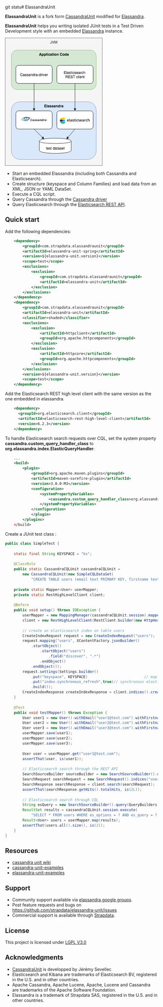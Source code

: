 git statu# ElassandraUnit

**ElassandraUnit** is a fork form [CassandraUnit](https://github.com/jsevellec/cassandra-unit) modified for [Elassandra](http://www.elassandra.io).

**ElassandraUnit** helps you writing isolated JUnit tests in a Test Driven Development style with an embedded [Elassandra](http://www.elassandra.io) instance.

![Elassandra Unit Figure](elassandra-unit.png) 

* Start an embedded Elassandra (including both Cassandra and Elasticsearch).
* Create structure (keyspace and Column Families) and load data from an XML, JSON or YAML DataSet.
* Execute a CQL script.
* Query Cassandra through the [Cassandra driver](https://github.com/datastax/java-driver) 
* Query Elasticsearch through the [Elasticsearch REST API](https://www.elastic.co/guide/en/elasticsearch/client/java-rest/6.5/java-rest-high.html).

## Quick start

Add the following dependencies:

```xml
    <dependency>
        <groupId>com.strapdata.elassandraunit</groupId>
        <artifactId>elassandra-unit-spring</artifactId>
        <version>${elassandra-unit.version}</version>
        <scope>test</scope>
        <exclusions>
            <exclusion>
                <groupId>com.strapdata.elassandraunit</groupId>
                <artifactId>elassandra-unit</artifactId>
            </exclusion>
        </exclusions>
    </dependency>
    <dependency>
        <groupId>com.strapdata.elassandraunit</groupId>
        <artifactId>elassandra-unit</artifactId>
        <classifier>shaded</classifier>
        <exclusions>
            <exclusion>
                <artifactId>httpclient</artifactId>
                <groupId>org.apache.httpcomponents</groupId>
            </exclusion>
            <exclusion>
                <artifactId>httpcore</artifactId>
                <groupId>org.apache.httpcomponents</groupId>
            </exclusion>
        </exclusions>
        <version>${elassandra-unit.version}</version>
        <scope>test</scope>
    </dependency>
```

Add the Elasticsearch REST high level client with the same version as the one embedded in elassandra.

```xml
    <dependency>
      <groupId>org.elasticsearch.client</groupId>
      <artifactId>elasticsearch-rest-high-level-client</artifactId>
      <version>6.2.3</version>
    </dependency>
```

To handle Elasticsearch search requests over CQL, set the system property **cassandra.custom_query_handler_class** to **org.elassandra.index.ElasticQueryHandler**:

```xml
    ...
    <build>
        <plugin>
            <groupId>org.apache.maven.plugins</groupId>
            <artifactId>maven-surefire-plugin</artifactId>
            <version>3.0.0-M3</version>
            <configuration>
                <systemPropertyVariables>
                    <cassandra.custom_query_handler_class>org.elassandra.index.ElasticQueryHandler</cassandra.custom_query_handler_class>
                </systemPropertyVariables>
            </configuration>
            </plugin>
        </plugins>
    </build>
```

Create a JUnit test class :

```java
public class SimpleTest {

    static final String KEYSPACE = "ks";

    @ClassRule
    public static CassandraCQLUnit cassandraCQLUnit =
        new CassandraCQLUnit(new SimpleCQLDataSet(
            "CREATE TABLE users (email text PRIMARY KEY, firstname text, lastname text, es_query text, es_options text);", KEYSPACE));

    private static Mapper<User> userMapper;
    private static RestHighLevelClient client;

    @Before
    public void setup() throws IOException {
        userMapper = new MappingManager(cassandraCQLUnit.session).mapper(User.class);
        client = new RestHighLevelClient(RestClient.builder(new HttpHost("localhost", 9200, "http")));

        // create an elasticsearch index on table users
        CreateIndexRequest request = new CreateIndexRequest("users");
        request.mapping("users", XContentFactory.jsonBuilder()
            .startObject()
                .startObject("users")
                    .field("discover", ".*")
                .endObject()
            .endObject());
        request.settings(Settings.builder()
            .put("keyspace", KEYSPACE)                          // map index users to our keyspace.
            .put("index.synchronous_refresh",true)// synchronous elasticsearch refresh
            .build());
        CreateIndexResponse createIndexResponse = client.indices().create(request);
    }

    @Test
    public void testMapper() throws Exception {
        User user1 = new User().withEmail("user1@test.com").withFirstname("Bob").withLastname("Smith");
        User user2 = new User().withEmail("user2@test.com").withFirstname("Alice").withLastname("Smith");
        User user3 = new User().withEmail("user3@test.com").withFirstname("Paul").withLastname("Dupont");
        userMapper.save(user1);
        userMapper.save(user2);
        userMapper.save(user3);

        User user = userMapper.get("user1@test.com");
        assertThat(user, is(user1));

        // Elasticsearch search through the REST API
        SearchSourceBuilder sourceBuilder = new SearchSourceBuilder().query(QueryBuilders.termQuery("lastname", "Smith"));
        SearchRequest searchRequest = new SearchRequest().indices("users").source(sourceBuilder);
        SearchResponse searchResponse = client.search(searchRequest);
        assertThat(searchResponse.getHits().totalHits, is(2L));

        // Elasticsearch search through CQL
        String esQuery = new SearchSourceBuilder().query(QueryBuilders.termQuery("lastname", "Smith")).toString(ToXContent.EMPTY_PARAMS);
        ResultSet results = cassandraCQLUnit.session.execute(
            "SELECT * FROM users WHERE es_options = ? AND es_query = ? ALLOW FILTERING", "indices=users", esQuery);
        Result<User> users = userMapper.map(results);
        assertThat(users.all().size(), is(2));
    }
}
```

## Resources

* [cassandra unit wiki](https://github.com/jsevellec/cassandra-unit/wiki)
* [cassandra-unit-examples](https://github.com/jsevellec/cassandra-unit-examples)
* [elassandra-unit-examples](https://github.com/strapdata/elassandra-unit-examples)

## Support

 * Community support available via [elassandra google groups](https://groups.google.com/forum/#!forum/elassandra).
 * Post feature requests and bugs on https://github.com/strapdata/elassandra-unit/issues
 * Commercial support is available through [Strapdata](http://www.strapdata.com/).

## License

This project is licensed under [LGPL V3.0](http://www.gnu.org/licenses/lgpl-3.0-standalone.html)

## Acknowledgments

* [CassandraUnit](https://github.com/jsevellec/cassandra-unit) is developped by Jérémy Sevellec
* Elasticsearch and Kibana are trademarks of Elasticsearch BV, registered in the U.S. and in other countries.
* Apache Cassandra, Apache Lucene, Apache, Lucene and Cassandra are trademarks of the Apache Software Foundation.
* Elassandra is a trademark of Strapdata SAS, registered in the U.S. and in other countries.

